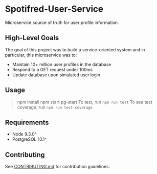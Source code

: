 # Spotifred-User-Service

Microservice source of truth for user profile information.

## High-Level Goals

The goal of this project was to build a service-oriented system and in particular, this microservice was to:

- Maintain 10+ million user profiles in the database
- Respond to a GET request under 100ms
- Update database upon simulated user login

## Usage

> npm install
> npm start
> pg-start
To test, run `npm run test`
To see test coverage, run `npm run test-coverage`

## Requirements

- Node 9.3.0^
- PostgreSQL 10.1^

## Contributing

See [CONTRIBUTING.md](CONTRIBUTING.md) for contribution guidelines.